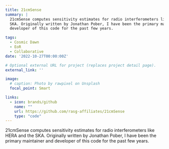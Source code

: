 ```yaml
---
title: 21cmSense
summary: |
  21cmSense computes sensitivity estimates for radio interferometers like HERA and the
  SKA. Originally written by Jonathan Pober, I have been the primary maintainer and
  developer of this code for the past few years.

tags:
  - Cosmic Dawn
  - EoR
  - Collaborative
date: '2022-10-27T00:00:00Z'

# Optional external URL for project (replaces project detail page).
external_link: ''

image:
  # caption: Photo by rawpixel on Unsplash
  focal_point: Smart

links:
  - icon: brands/github
    name: ""
    url: https://github.com/rasg-affiliates/21cmSense
    type: "code"
---
```


21cmSense computes sensitivity estimates for radio interferometers like HERA and the
SKA. Originally written by Jonathan Pober, I have been the primary maintainer and
developer of this code for the past few years.
